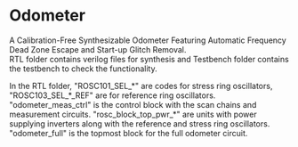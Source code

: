 # Odometer
A Calibration-Free Synthesizable Odometer Featuring Automatic Frequency Dead Zone Escape and Start-up Glitch Removal.  
RTL folder contains verilog files for synthesis and Testbench folder contains the testbench to check the functionality.

In the RTL folder, "ROSC101_SEL\_\*" are codes for stress ring oscillators, "ROSC103_SEL\_\*\_REF" are for reference ring oscillators.
"odometer_meas_ctrl" is the control block with the scan chains and measurement circuits. 
"rosc_block_top_pwr\_\*" are units with power supplying inverters along with the reference and stress ring oscillators.
"odometer_full" is the topmost block for the full odometer circuit.
